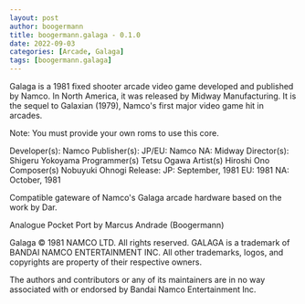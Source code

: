 ```yaml
---
layout: post
author: boogermann
title: boogermann.galaga - 0.1.0
date: 2022-09-03
categories: [Arcade, Galaga]
tags: [boogermann.galaga]
---
```

Galaga is a 1981 fixed shooter arcade video game developed and published by Namco. In North America, it was released by Midway Manufacturing.
It is the sequel to Galaxian (1979), Namco's first major video game hit in arcades.

Note: You must provide your own roms to use this core.

Developer(s):
    Namco
Publisher(s):
    JP/EU: Namco
    NA: Midway
Director(s):
    Shigeru Yokoyama
Programmer(s)
    Tetsu Ogawa
Artist(s)
    Hiroshi Ono
Composer(s)
    Nobuyuki Ohnogi
Release:
    JP: September, 1981
    EU: 1981
    NA: October, 1981

Compatible gateware of Namco's Galaga arcade hardware based on the work by Dar.

Analogue Pocket Port by Marcus Andrade (Boogermann)

Galaga © 1981 NAMCO LTD. All rights reserved. GALAGA is a trademark of BANDAI NAMCO ENTERTAINMENT INC.
All other trademarks, logos, and copyrights are property of their respective owners.

The authors and contributors or any of its maintainers are in no way associated with or endorsed by Bandai Namco Entertainment Inc.

